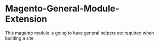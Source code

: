 Magento-General-Module-Extension
================================

This magento module is going to have general helpers etc required when building a site